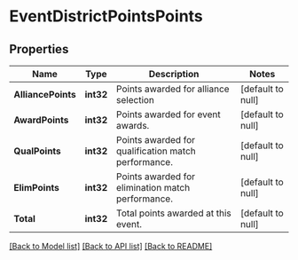 # EventDistrictPointsPoints

## Properties
Name | Type | Description | Notes
------------ | ------------- | ------------- | -------------
**AlliancePoints** | **int32** | Points awarded for alliance selection | [default to null]
**AwardPoints** | **int32** | Points awarded for event awards. | [default to null]
**QualPoints** | **int32** | Points awarded for qualification match performance. | [default to null]
**ElimPoints** | **int32** | Points awarded for elimination match performance. | [default to null]
**Total** | **int32** | Total points awarded at this event. | [default to null]

[[Back to Model list]](../README.md#documentation-for-models) [[Back to API list]](../README.md#documentation-for-api-endpoints) [[Back to README]](../README.md)


